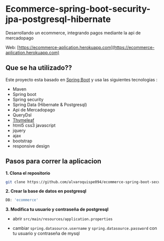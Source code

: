 # Ecommerce-spring-boot-security-jpa-postgresql-hibernate
Desarrollando un ecommerce, integrando pagos mediante la api de mercadopago

Web: [https://ecommerce-aplication.herokuapp.com](https://ecommerce-aplication.herokuapp.com)

## Que se ha utilizado?? 
Este proyecto esta basado en [Spring Boot](http://projects.spring.io/spring-boot/) y usa las siguientes tecnologias :
- Maven
- Spring boot
- Spring security
- Spring Data (Hibernate & Postgresql)
- Api de Mercadopago
- QueryDsl
- [Thymeleaf](https://thymeleaf.org)
- html5 css3 javascript
- jquery
- ajax
- bootstrap
- responsive design

## Pasos para correr la aplicacion

**1. Clona el repositorio**

```bash
git clone https://github.com/alvaroquispe094/ecommerce-spring-boot-security-jpa-postgresql-hibernate.git
```

**2. Crear la base de datos en postgresql**

```bash
DB: 'ecommerce'
```

**3. Modifica tu usuario y contraseña de postgresql**

+ abrir `src/main/resources/application.properties`

+ cambiar `spring.datasource.username` y `spring.datasource.password` con tu usuario y contraseña de mysql
